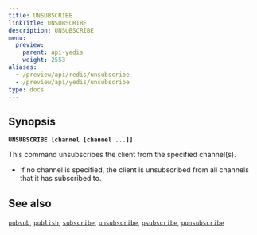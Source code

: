 ```yaml
---
title: UNSUBSCRIBE
linkTitle: UNSUBSCRIBE
description: UNSUBSCRIBE
menu:
  preview:
    parent: api-yedis
    weight: 2553
aliases:
  - /preview/api/redis/unsubscribe
  - /preview/api/yedis/unsubscribe
type: docs
---
```


## Synopsis

**`UNSUBSCRIBE [channel [channel ...]]`**

This command unsubscribes the client from the specified channel(s).

- If no channel is specified, the client is unsubscribed from all channels that it has subscribed to.

## See also

[`pubsub`](../pubsub/),
[`publish`](../publish/),
[`subscribe`](../subscribe/),
[`unsubscribe`](../unsubscribe/),
[`psubscribe`](../psubscribe/),
[`punsubscribe`](../punsubscribe/)
